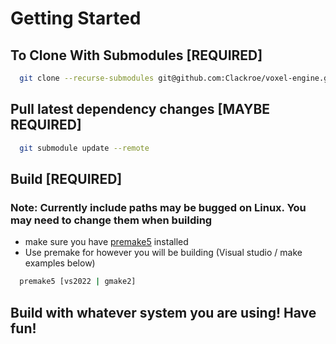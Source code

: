 

# Getting Started

## To Clone With Submodules [REQUIRED]
```bash
  git clone --recurse-submodules git@github.com:Clackroe/voxel-engine.git
```

## Pull latest dependency changes [MAYBE REQUIRED]
```bash
  git submodule update --remote
```

## Build [REQUIRED]
### Note: Currently include paths may be bugged on Linux. You may need to change them when building
- make sure you have [premake5](https://premake.github.io/download) installed
- Use premake for however you will be building (Visual studio / make examples below)
```bash
  premake5 [vs2022 | gmake2]
```

## Build with whatever system you are using! Have fun!
